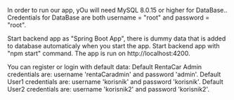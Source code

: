 In order to run our app, yOu will need MySQL 8.0.15 or higher for DataBase.. 
Credentials for DataBase are both username = "root" and password = "root".

Start backend app as "Spring Boot App", there is dummy data that is added to database automaticaly when you start the app.
Start backend app with "npm start" command. The app is run on http://localhost:4200.

You can register or login with default data:
    Default RentaCar Admin credentials are: username 'rentaCaradmin' and password 'admin'.
    Default User1 credentials are: username 'korisnik' and password 'korisnik'.
    Default User2 credentials are: username 'korisnik2' and password 'korisnik2'.
